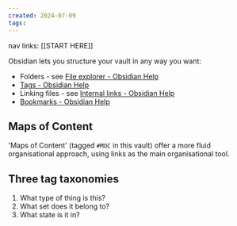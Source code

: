 ```yaml
---
created: 2024-07-09
tags:
---
```

nav links: [[START HERE]]

Obsidian lets you structure your vault in any way you want:

- Folders - see [File explorer - Obsidian Help](https://help.obsidian.md/Plugins/File+explorer)
- [Tags - Obsidian Help](https://help.obsidian.md/Editing+and+formatting/Tags)
- Linking files - see [Internal links - Obsidian Help](https://help.obsidian.md/Linking+notes+and+files/Internal+links)
- [Bookmarks - Obsidian Help](https://help.obsidian.md/Plugins/Bookmarks)

## Maps of Content

'Maps of Content' (tagged `#MOC` in this vault) offer a more fluid organisational approach, using links as the main organisational tool.

## Three tag taxonomies

1. What type of thing is this?
2. What set does it belong to?
3. What state is it in?

